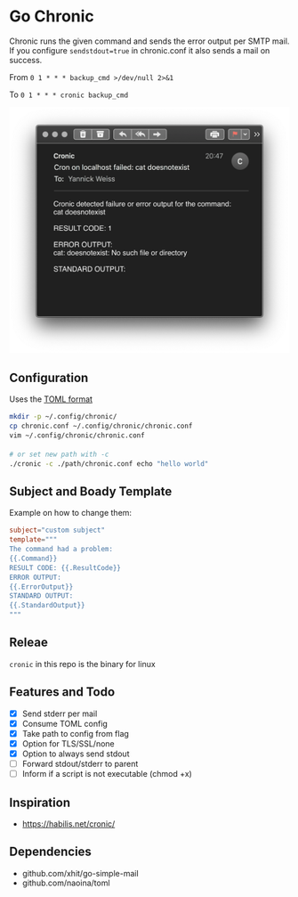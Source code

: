 # Go Chronic
Chronic runs the given command and sends the error output per SMTP mail. If you configure `sendstdout=true` in chronic.conf it also sends a mail on success.

From `0 1 * * * backup_cmd >/dev/null 2>&1`

To `0 1 * * * cronic backup_cmd`



![screenshot](shot.png)

## Configuration
Uses the [TOML format](https://toml.io/en/)

```bash
mkdir -p ~/.config/chronic/
cp chronic.conf ~/.config/chronic/chronic.conf
vim ~/.config/chronic/chronic.conf

# or set new path with -c
./cronic -c ./path/chronic.conf echo "hello world"
```

## Subject and Boady Template
Example on how to change them:
```toml
subject="custom subject"
template="""
The command had a problem:
{{.Command}}
RESULT CODE: {{.ResultCode}}
ERROR OUTPUT:
{{.ErrorOutput}}
STANDARD OUTPUT:
{{.StandardOutput}}
"""

```


## Releae
`cronic` in this repo is the binary for linux

## Features and Todo
- [x] Send stderr per mail
- [x] Consume TOML config
- [x] Take path to config from flag
- [x] Option for TLS/SSL/none
- [x] Option to always send stdout
- [ ] Forward stdout/stderr to parent
- [ ] Inform if a script is not executable (chmod +x)

## Inspiration
* https://habilis.net/cronic/

## Dependencies
* github.com/xhit/go-simple-mail
* github.com/naoina/toml
